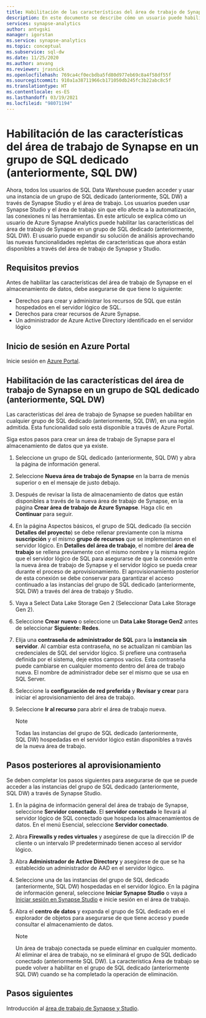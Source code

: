 ```yaml
---
title: Habilitación de las características del área de trabajo de Synapse
description: En este documento se describe cómo un usuario puede habilitar las características del área de trabajo de Synapse en un grupo de SQL dedicado (anteriormente, SQL DW).
services: synapse-analytics
author: antvgski
manager: igorstan
ms.service: synapse-analytics
ms.topic: conceptual
ms.subservice: sql-dw
ms.date: 11/25/2020
ms.author: anvang
ms.reviewer: jrasnick
ms.openlocfilehash: 769ca4cf0ecbdba5fd80d977eb69c8a4f58df55f
ms.sourcegitcommit: 910a1a38711966cb171050db245fc3b22abc8c5f
ms.translationtype: HT
ms.contentlocale: es-ES
ms.lasthandoff: 03/19/2021
ms.locfileid: "98071194"
---
```

# <a name="enabling-synapse-workspace-features-for-a-dedicated-sql-pool-formerly-sql-dw"></a>Habilitación de las características del área de trabajo de Synapse en un grupo de SQL dedicado (anteriormente, SQL DW)

Ahora, todos los usuarios de SQL Data Warehouse pueden acceder y usar una instancia de un grupo de SQL dedicado (anteriormente, SQL DW) a través de Synapse Studio y el área de trabajo. Los usuarios pueden usar Synapse Studio y el área de trabajo sin que ello afecte a la automatización, las conexiones ni las herramientas. En este artículo se explica cómo un usuario de Azure Synapse Analytics puede habilitar las características del área de trabajo de Synapse en un grupo de SQL dedicado (anteriormente, SQL DW). El usuario puede expandir su solución de análisis aprovechando las nuevas funcionalidades repletas de características que ahora están disponibles a través del área de trabajo de Synapse y Studio.   

## <a name="prerequisites"></a>Requisitos previos
Antes de habilitar las características del área de trabajo de Synapse en el almacenamiento de datos, debe asegurarse de que tiene lo siguiente:
- Derechos para crear y administrar los recursos de SQL que están hospedados en el servidor lógico de SQL.
- Derechos para crear recursos de Azure Synapse.
- Un administrador de Azure Active Directory identificado en el servidor lógico

## <a name="sign-in-to-the-azure-portal"></a>Inicio de sesión en Azure Portal

Inicie sesión en [Azure Portal](https://portal.azure.com/).

## <a name="enabling-synapse-workspace-features-for-an-existing-dedicated-sql-pool-formerly-sql-dw"></a>Habilitación de las características del área de trabajo de Synapse en un grupo de SQL dedicado (anteriormente, SQL DW)

Las características del área de trabajo de Synapse se pueden habilitar en cualquier grupo de SQL dedicado (anteriormente, SQL DW), en una región admitida. Esta funcionalidad solo está disponible a través de Azure Portal.

Siga estos pasos para crear un área de trabajo de Synapse para el almacenamiento de datos que ya existe.
1. Seleccione un grupo de SQL dedicado (anteriormente, SQL DW) y abra la página de información general.
2. Seleccione **Nueva área de trabajo de Synapse** en la barra de menús superior o en el mensaje de justo debajo.
3. Después de revisar la lista de almacenamiento de datos que están disponibles a través de la nueva área de trabajo de Synapse, en la página **Crear área de trabajo de Azure Synapse**. Haga clic en **Continuar** para seguir.
4. En la página Aspectos básicos, el grupo de SQL dedicado (la sección **Detalles del proyecto**) se debe rellenar previamente con la misma **suscripción** y el mismo **grupo de recursos** que se implementaron en el servidor lógico. En **Detalles del área de trabajo**, el nombre del **área de trabajo** se rellena previamente con el mismo nombre y la misma región que el servidor lógico de SQL para asegurarse de que la conexión entre la nueva área de trabajo de Synapse y el servidor lógico se pueda crear durante el proceso de aprovisionamiento. El aprovisionamiento posterior de esta conexión se debe conservar para garantizar el acceso continuado a las instancias del grupo de SQL dedicado (anteriormente, SQL DW) a través del área de trabajo y Studio.
5. Vaya a Select Data Lake Storage Gen 2 (Seleccionar Data Lake Storage Gen 2).
6. Seleccione **Crear nuevo** o seleccione un **Data Lake Storage Gen2** antes de seleccionar **Siguiente: Redes**.
7. Elija una **contraseña de administrador de SQL** para la **instancia sin servidor**. Al cambiar esta contraseña, no se actualizan ni cambian las credenciales de SQL del servidor lógico. Si prefiere una contraseña definida por el sistema, deje estos campos vacíos. Esta contraseña puede cambiarse en cualquier momento dentro del área de trabajo nueva. El nombre de administrador debe ser el mismo que se usa en SQL Server.
8. Seleccione la **configuración de red preferida** y **Revisar y crear** para iniciar el aprovisionamiento del área de trabajo.
9. Seleccione **Ir al recurso** para abrir el área de trabajo nueva.

    > [!NOTE]
    > Todas las instancias del grupo de SQL dedicado (anteriormente, SQL DW) hospedadas en el servidor lógico están disponibles a través de la nueva área de trabajo.

## <a name="post-provisioning-steps"></a>Pasos posteriores al aprovisionamiento
Se deben completar los pasos siguientes para asegurarse de que se puede acceder a las instancias del grupo de SQL dedicado (anteriormente, SQL DW) a través de Synapse Studio.
1. En la página de información general del área de trabajo de Synapse, seleccione **Servidor conectado**. El **servidor conectado** le llevará al servidor lógico de SQL conectado que hospeda los almacenamientos de datos. En el menú Esencial, seleccione **Servidor conectado**.
2. Abra **Firewalls y redes virtuales** y asegúrese de que la dirección IP de cliente o un intervalo IP predeterminado tienen acceso al servidor lógico.
3. Abra **Administrador de Active Directory** y asegúrese de que se ha establecido un administrador de AAD en el servidor lógico.
4. Seleccione una de las instancias del grupo de SQL dedicado (anteriormente, SQL DW) hospedadas en el servidor lógico. En la página de información general, seleccione **Iniciar Synapse Studio** o vaya a [Iniciar sesión en Synapse Studio](https://web.azuresynapse.net) e inicie sesión en el área de trabajo.

5. Abra el **centro de datos** y expanda el grupo de SQL dedicado en el explorador de objetos para asegurarse de que tiene acceso y puede consultar el almacenamiento de datos.

    > [!NOTE] 
    > Un área de trabajo conectada se puede eliminar en cualquier momento. Al eliminar el área de trabajo, no se eliminará el grupo de SQL dedicado conectado (anteriormente SQL DW). La característica Área de trabajo se puede volver a habilitar en el grupo de SQL dedicado (anteriormente SQL DW) cuando se ha completado la operación de eliminación.

## <a name="next-steps"></a>Pasos siguientes
Introducción al [área de trabajo de Synapse y Studio](../get-started.md).
